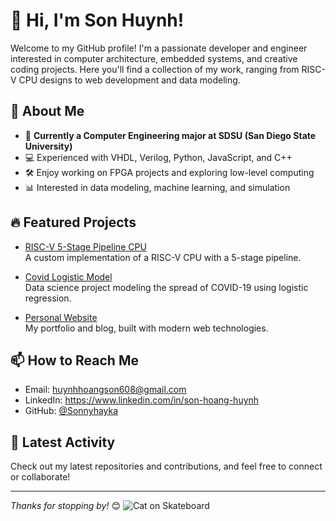 # 👋 Hi, I'm Son Huynh!

Welcome to my GitHub profile! I'm a passionate developer and engineer interested in computer architecture, embedded systems, and creative coding projects. Here you'll find a collection of my work, ranging from RISC-V CPU designs to web development and data modeling.



## 🚀 About Me

- 🏫 **Currently a Computer Engineering major at SDSU (San Diego State University)**
- 💻 Experienced with VHDL, Verilog, Python, JavaScript, and C++
- 🛠️ Enjoy working on FPGA projects and exploring low-level computing
- 📊 Interested in data modeling, machine learning, and simulation

## 🔥 Featured Projects

- [RISC-V 5-Stage Pipeline CPU](https://github.com/Sonnyhayka/RISC-V-5-Stage-Pipeline-CPU)  
  A custom implementation of a RISC-V CPU with a 5-stage pipeline.

- [Covid Logistic Model](https://github.com/Sonnyhayka/Covid-logistic-model)  
  Data science project modeling the spread of COVID-19 using logistic regression.

- [Personal Website](https://github.com/Sonnyhayka/SonnyHuynh.github.io)  
  My portfolio and blog, built with modern web technologies.

## 📫 How to Reach Me

- Email: huynhhoangson608@gmail.com
- LinkedIn: https://www.linkedin.com/in/son-hoang-huynh
- GitHub: [@Sonnyhayka](https://github.com/Sonnyhayka)

## 📝 Latest Activity

Check out my latest repositories and contributions, and feel free to connect or collaborate!

---

_Thanks for stopping by!_ 😊
![Cat on Skateboard](https://media1.tenor.com/m/y8zjaIK8rpoAAAAC/cat-on-skateboard-cat.gif)
